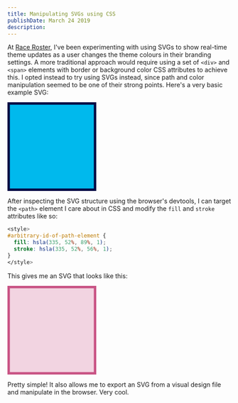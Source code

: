 ```yaml
---
title: Manipulating SVGs using CSS
publishDate: March 24 2019
description:
---
```


At [Race Roster](https://raceroster.com), I've been experimenting with using SVGs to show real-time theme updates as a user changes the theme colours in their branding settings. A more traditional approach would require using a set of `<div>` and `<span>` elements with border or background color CSS attributes to achieve this. I opted instead to try using SVGs instead, since path and color manipulation seemed to be one of their strong points. Here's a very basic example SVG:

<!-- end -->

<svg xmlns="http://www.w3.org/2000/svg" width="200" height="200" viewBox="0 0 200 200"><path fill="#fff" d="M-1-1h202v202H-1z"/><g><path stroke="#040944" fill-opacity="null" stroke-opacity="null" stroke-width="10" fill="#00b9ed" d="M.5.438h199v199H.5z"/></g></svg>

After inspecting the SVG structure using the browser's devtools, I can target the `<path>` element I care about in CSS and modify the `fill` and `stroke` attributes like so:

```css
<style>
#arbitrary-id-of-path-element {
  fill: hsla(335, 52%, 89%, 1);
  stroke: hsla(335, 52%, 56%, 1);
}
</style>
```

This gives me an SVG that looks like this:

<style>
#modified {
  fill: hsla(335, 52%, 89%, 1);
  stroke: hsla(335, 52%, 56%, 1);
}
</style>

<svg xmlns="http://www.w3.org/2000/svg" width="200" height="200" viewBox="0 0 200 200"><path fill="#fff" d="M-1-1h202v202H-1z"/><g><path id="modified" stroke="#040944" fill-opacity="null" stroke-opacity="null" stroke-width="10" fill="#00b9ed" d="M.5.438h199v199H.5z"/></g></svg>

Pretty simple! It also allows me to export an SVG from a visual design file and manipulate in the browser. Very cool.

